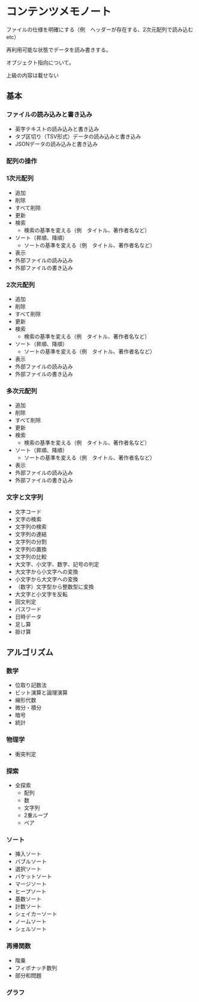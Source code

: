 # コンテンツメモノート

ファイルの仕様を明確にする（例　ヘッダーが存在する、2次元配列で読み込むetc）

再利用可能な状態でデータを読み書きする。

オブジェクト指向について。

上級の内容は載せない

## 基本

### ファイルの読み込みと書き込み

- 英字テキストの読み込みと書き込み
- タブ区切り（TSV形式）データの読み込みと書き込み
- JSONデータの読み込みと書き込み

### 配列の操作

### 1次元配列

- 追加
- 削除
- すべて削除
- 更新
- 検索
  - 検索の基準を変える（例　タイトル、著作者名など）
- ソート（昇順、降順）
  - ソートの基準を変える（例　タイトル、著作者名など）
- 表示
- 外部ファイルの読み込み
- 外部ファイルの書き込み

### 2次元配列

- 追加
- 削除
- すべて削除
- 更新
- 検索
  - 検索の基準を変える（例　タイトル、著作者名など）
- ソート（昇順、降順）
  - ソートの基準を変える（例　タイトル、著作者名など）
- 表示
- 外部ファイルの読み込み
- 外部ファイルの書き込み

### 多次元配列

- 追加
- 削除
- すべて削除
- 更新
- 検索
  - 検索の基準を変える（例　タイトル、著作者名など）
- ソート（昇順、降順）
  - ソートの基準を変える（例　タイトル、著作者名など）
- 表示
- 外部ファイルの読み込み
- 外部ファイルの書き込み

### 文字と文字列

- 文字コード
- 文字の検索
- 文字列の検索
- 文字列の連結
- 文字列の分割
- 文字列の置換
- 文字列の比較
- 大文字、小文字、数字、記号の判定
- 大文字から小文字への変換
- 小文字から大文字への変換
- （数字）文字型から整数型に変換
- 大文字と小文字を反転
- 回文判定
- パスワード
- 日時データ
- 足し算
- 掛け算

## アルゴリズム

### 数学

- 位取り記数法
- ビット演算と論理演算
- 線形代数
- 微分・積分
- 暗号
- 統計

### 物理学

- 衝突判定

### 探索

- 全探索
  - 配列
  - 数
  - 文字列
  - 2重ループ
  - ペア

### ソート

- 挿入ソート
- バブルソート
- 選択ソート
- バケットソート
- マージソート
- ヒープソート
- 基数ソート
- 計数ソート
- シェイカーソート
- ノームソート
- シェルソート

### 再帰関数

- 階乗
- フィボナッチ数列
- 部分和問題

### グラフ
